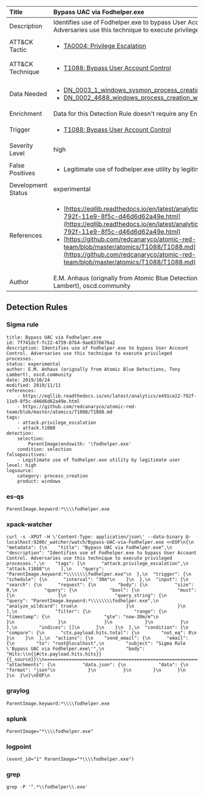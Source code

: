| Title                | Bypass UAC via Fodhelper.exe                                                                                                                                                 |
|:---------------------|:------------------------------------------------------------------------------------------------------------------------------------------------------------|
| Description          | Identifies use of Fodhelper.exe to bypass User Account Control. Adversaries use this technique to execute privileged processes.                                                                                                                                           |
| ATT&amp;CK Tactic    |  <ul><li>[TA0004: Privilege Escalation](https://attack.mitre.org/tactics/TA0004)</li></ul>  |
| ATT&amp;CK Technique | <ul><li>[T1088: Bypass User Account Control](https://attack.mitre.org/techniques/T1088)</li></ul>  |
| Data Needed          | <ul><li>[DN_0003_1_windows_sysmon_process_creation](../Data_Needed/DN_0003_1_windows_sysmon_process_creation.md)</li><li>[DN_0002_4688_windows_process_creation_with_commandline](../Data_Needed/DN_0002_4688_windows_process_creation_with_commandline.md)</li></ul>  |
| Enrichment           |  Data for this Detection Rule doesn't require any Enrichments.  |
| Trigger              | <ul><li>[T1088: Bypass User Account Control](../Triggers/T1088.md)</li></ul>  |
| Severity Level       | high |
| False Positives      | <ul><li>Legitimate use of fodhelper.exe utility by legitimate user</li></ul>  |
| Development Status   | experimental |
| References           | <ul><li>[https://eqllib.readthedocs.io/en/latest/analytics/e491ce22-792f-11e9-8f5c-d46d6d62a49e.html](https://eqllib.readthedocs.io/en/latest/analytics/e491ce22-792f-11e9-8f5c-d46d6d62a49e.html)</li><li>[https://github.com/redcanaryco/atomic-red-team/blob/master/atomics/T1088/T1088.md](https://github.com/redcanaryco/atomic-red-team/blob/master/atomics/T1088/T1088.md)</li></ul>  |
| Author               | E.M. Anhaus (orignally from Atomic Blue Detections, Tony Lambert), oscd.community |


## Detection Rules

### Sigma rule

```
title: Bypass UAC via Fodhelper.exe
id: 7f741dcf-fc22-4759-87b4-9ae8376676a2
description: Identifies use of Fodhelper.exe to bypass User Account Control. Adversaries use this technique to execute privileged processes.
status: experimental
author: E.M. Anhaus (orignally from Atomic Blue Detections, Tony Lambert), oscd.community
date: 2019/10/24
modified: 2019/11/11
references:
    - https://eqllib.readthedocs.io/en/latest/analytics/e491ce22-792f-11e9-8f5c-d46d6d62a49e.html
    - https://github.com/redcanaryco/atomic-red-team/blob/master/atomics/T1088/T1088.md
tags:
    - attack.privilege_escalation
    - attack.t1088
detection:
    selection:
        ParentImage|endswith: '\fodhelper.exe'
    condition: selection
falsepositives:
    - Legitimate use of fodhelper.exe utility by legitimate user
level: high
logsource:
    category: process_creation
    product: windows

```





### es-qs
    
```
ParentImage.keyword:*\\\\fodhelper.exe
```


### xpack-watcher
    
```
curl -s -XPUT -H \'Content-Type: application/json\' --data-binary @- localhost:9200/_watcher/watch/Bypass-UAC-via-Fodhelper.exe <<EOF\n{\n  "metadata": {\n    "title": "Bypass UAC via Fodhelper.exe",\n    "description": "Identifies use of Fodhelper.exe to bypass User Account Control. Adversaries use this technique to execute privileged processes.",\n    "tags": [\n      "attack.privilege_escalation",\n      "attack.t1088"\n    ],\n    "query": "ParentImage.keyword:*\\\\\\\\fodhelper.exe"\n  },\n  "trigger": {\n    "schedule": {\n      "interval": "30m"\n    }\n  },\n  "input": {\n    "search": {\n      "request": {\n        "body": {\n          "size": 0,\n          "query": {\n            "bool": {\n              "must": [\n                {\n                  "query_string": {\n                    "query": "ParentImage.keyword:*\\\\\\\\fodhelper.exe",\n                    "analyze_wildcard": true\n                  }\n                }\n              ],\n              "filter": {\n                "range": {\n                  "timestamp": {\n                    "gte": "now-30m/m"\n                  }\n                }\n              }\n            }\n          }\n        },\n        "indices": []\n      }\n    }\n  },\n  "condition": {\n    "compare": {\n      "ctx.payload.hits.total": {\n        "not_eq": 0\n      }\n    }\n  },\n  "actions": {\n    "send_email": {\n      "email": {\n        "to": "root@localhost",\n        "subject": "Sigma Rule \'Bypass UAC via Fodhelper.exe\'",\n        "body": "Hits:\\n{{#ctx.payload.hits.hits}}{{_source}}\\n================================================================================\\n{{/ctx.payload.hits.hits}}",\n        "attachments": {\n          "data.json": {\n            "data": {\n              "format": "json"\n            }\n          }\n        }\n      }\n    }\n  }\n}\nEOF\n
```


### graylog
    
```
ParentImage.keyword:*\\\\fodhelper.exe
```


### splunk
    
```
ParentImage="*\\\\fodhelper.exe"
```


### logpoint
    
```
(event_id="1" ParentImage="*\\\\fodhelper.exe")
```


### grep
    
```
grep -P '^.*\\fodhelper\\.exe'
```




